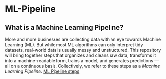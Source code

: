 # ML-Pipeline
## What is a Machine Learning Pipeline?
More and more businesses are collecting data with an eye towards Machine Learning (ML). 
But while most ML algorithms can only interpret tidy datasets, real-world data is usually messy and unstructured. 
This repository will bring together steps that organizes and cleans raw data, transforms it into a machine-readable form, trains a model, and generates predictions — all on a continuous basis. 
Collectively, we refer to these steps as a *Machine Learning Pipeline*.
[ML Pipeline steps](https://github.com/eddychetz/ML-Pipeline/blob/master/img/ML-Pipeline.png)
